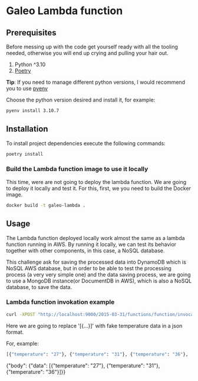 # Galeo Lambda function

## Prerequisites

Before messing up with the code get yourself ready with all the tooling needed, otherwise you will end up crying and pulling your hair out.

1. Python ^3.10
2. [Poetry](https://python-poetry.org)

__Tip__: If you need to manage different python versions, I would recommend you to use [pyenv](https://github.com/pyenv/pyenv) 

Choose the python version desired and install it, for example:
```bash
pyenv install 3.10.7
```

## Installation

To install project dependencies execute the following commands:

```bash
poetry install
```

### Build the Lambda function image to use it locally

This time, were are not going to deploy the lambda function. We are going
to deploy it locally and test it. For this, first, we you need to build the Docker image.

```bash
docker build -t galeo-lambda .
```

## Usage

The Lambda function deployed locally work almost the same as a lambda function running in AWS. 
By running it locally, we can test its behavior together with other components, in this case, a NoSQL database. 

This challenge ask for saving the processed data into DynamoDB which is NoSQL AWS database, but in order to be able to test the processing process (a very very simple one) and the data saving process, we are going to use a MongoDB instance(or DocumentDB in AWS), which is also a NoSQL database, to save the data.



### Lambda function invokation example
```bash
curl -XPOST "http://localhost:9000/2015-03-31/functions/function/invocations" -d '{"body": {"data": [{...}]}}'  
```
Here we are going to replace '[{...}]' with fake temperature data in a json format.

For, example:
```python
[{"temperature": "27"}, {"temperature": "31"}, {"temperature": "36"}, ...]  
```

{"body": {"data": [{"temperature": "27"}, {"temperature": "31"}, {"temperature": "36"}]}}

